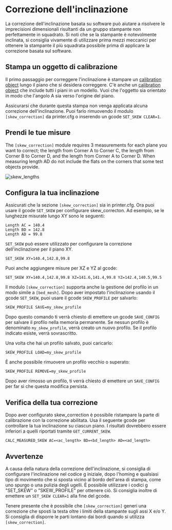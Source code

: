 # Correzione dell'inclinazione

La correzione dell'inclinazione basata su software può aiutare a risolvere le imprecisioni dimensionali risultanti da un gruppo stampante non perfettamente in squadrato. Si noti che se la stampante è notevolmente inclinata, si consiglia vivamente di utilizzare prima mezzi meccanici per ottenere la stampante il più squadrata possibile prima di applicare la correzione basata sul software.

## Stampa un oggetto di calibrazione

Il primo passaggio per correggere l'inclinazione è stampare un [calibration object](https://www.thingiverse.com/thing:2563185/files) lungo il piano che si desidera correggere. C'è anche un [calibration object](https://www.thingiverse.com/thing:2972743) che include tutti i piani in un modello. Vuoi che l'oggetto sia orientato in modo che l'angolo A sia verso l'origine del piano.

Assicurarsi che durante questa stampa non venga applicata alcuna correzione dell'inclinazione. Puoi farlo rimuovendo il modulo `[skew_correction]` da printer.cfg o inserendo un gcode `SET_SKEW CLEAR=1`.

## Prendi le tue misure

The `[skew_correction]` module requires 3 measurements for each plane you want to correct; the length from Corner A to Corner C, the length from Corner B to Corner D, and the length from Corner A to Corner D. When measuring length AD do not include the flats on the corners that some test objects provide.

![skew_lengths](img/skew_lengths.png)

## Configura la tua inclinazione

Assicurati che la sezione `[skew_correction]` sia in printer.cfg. Ora puoi usare il gcode `SET_SKEW` per configurare skew_correcton. Ad esempio, se le lunghezze misurate lungo XY sono le seguenti:

```
Length AC = 140.4
Length BD = 142.8
Length AD = 99.8
```

`SET_SKEW` può essere utilizzato per configurare la correzione dell'inclinazione per il piano XY.

```
SET_SKEW XY=140.4,142.8,99.8
```

Puoi anche aggiungere misure per XZ e YZ al gcode:

```
SET_SKEW XY=140.4,142.8,99.8 XZ=141.6,141.4,99.8 YZ=142.4,140.5,99.5
```

Il modulo `[skew_correction]` supporta anche la gestione del profilo in un modo simile a `[bed_mesh]`. Dopo aver impostato l'inclinazione usando il gcode `SET_SKEW`, puoi usare il gcode `SKEW_PROFILE` per salvarlo:

```
SKEW_PROFILE SAVE=my_skew_profile
```

Dopo questo comando ti verrà chiesto di emettere un gcode `SAVE_CONFIG` per salvare il profilo nella memoria permanente. Se nessun profilo è denominato `my_skew_profile`, verrà creato un nuovo profilo. Se il profilo indicato esiste, verrà sovrascritto.

Una volta che hai un profilo salvato, puoi caricarlo:

```
SKEW_PROFILE LOAD=my_skew_profile
```

È anche possibile rimuovere un profilo vecchio o superato:

```
SKEW_PROFILE REMOVE=my_skew_profile
```

Dopo aver rimosso un profilo, ti verrà chiesto di emettere un `SAVE_CONFIG` per far sì che questa modifica persista.

## Verifica della tua correzione

Dopo aver configurato skew_correction è possibile ristampare la parte di calibrazione con la correzione abilitata. Usa il seguente gcode per controllare la tua inclinazione su ciascun piano. I risultati dovrebbero essere inferiori a quelli riportati tramite `GET_CURRENT_SKEW`.

```
CALC_MEASURED_SKEW AC=<ac_length> BD=<bd_length> AD=<ad_length>
```

## Avvertenze

A causa della natura della correzione dell'inclinazione, si consiglia di configurare l'inclinazione nel codice g iniziale, dopo l'homing e qualsiasi tipo di movimento che si sposta vicino al bordo dell'area di stampa, come uno spurgo o una pulizia degli ugelli. È possibile utilizzare i codici g "SET_SKEW" o "SKEW_PROFILE" per ottenere ciò. Si consiglia inoltre di emettere un `SET_SKEW CLEAR=1` alla fine del gcode.

Tenere presente che è possibile che `[skew_correction]` generi una correzione che sposti la testa oltre i limiti della stampante sugli assi X e/o Y. Si consiglia di disporre le parti lontano dai bordi quando si utilizza `[skew_correction]`.
